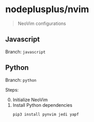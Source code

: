 # nodeplusplus/nvim
> NeoVim configurations

## Javascript

Branch: `javascript`

## Python

Branch: `python`

Steps:

0. Initialize NeoVim
1. Install Python dependencies
    ```
    pip3 install pynvim jedi yapf
    ```
